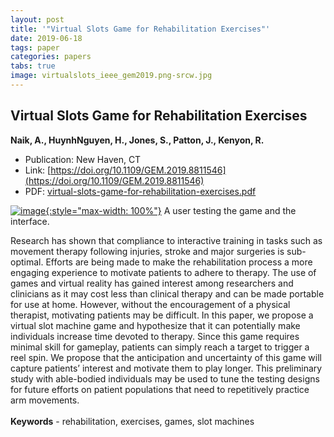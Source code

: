 ```yaml
---
layout: post
title: '"Virtual Slots Game for Rehabilitation Exercises"'
date: 2019-06-18
tags: paper
categories: papers
tabs: true
image: virtualslots_ieee_gem2019.png-srcw.jpg
---
```


## Virtual Slots Game for Rehabilitation Exercises
**Naik, A., HuynhNguyen, H., Jones, S., Patton, J., Kenyon, R.**
- Publication: New Haven, CT
- Link: [https://doi.org/10.1109/GEM.2019.8811546](https://doi.org/10.1109/GEM.2019.8811546)
- PDF: [virtual-slots-game-for-rehabilitation-exercises.pdf](/documents/virtual-slots-game-for-rehabilitation-exercises.pdf)


[![image](https://www.evl.uic.edu/output/originals/virtualslots_ieee_gem2019.png-srcw.jpg){:style="max-width: 100%"}](https://www.evl.uic.edu/output/originals/virtualslots_ieee_gem2019.png-srcw.jpg)
A user testing the game and the interface.

Research has shown that compliance to interactive training in tasks such as movement therapy following injuries, stroke and major surgeries is sub-optimal. Efforts are being made to make the rehabilitation process a more engaging experience to motivate patients to adhere to therapy. The use of games and virtual reality has gained interest among researchers and clinicians as it may cost less than clinical therapy and can be made portable for use at home. However, without the encouragement of a physical therapist, motivating patients may be difficult. In this paper, we propose a virtual slot machine game and hypothesize that it can potentially make individuals increase time devoted to therapy. Since this game requires minimal skill for gameplay, patients can simply reach a target to trigger a reel spin. We propose that the anticipation and uncertainty of this game will capture patients’ interest and motivate them to play longer. This preliminary study with able-bodied individuals may be used to tune the testing designs for future efforts on patient populations that need to repetitively practice arm movements.<br><br>
<strong>Keywords</strong> - rehabilitation, exercises, games, slot machines